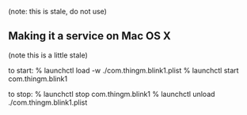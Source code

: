 
(note: this is stale, do not use)


Making it a service on Mac OS X
-------------------------------
(note this is a little stale)

to start:
% launchctl load -w ./com.thingm.blink1.plist
% launchctl start com.thingm.blink1

to stop:
% launchctl stop com.thingm.blink1
% launchctl unload ./com.thingm.blink1.plist
